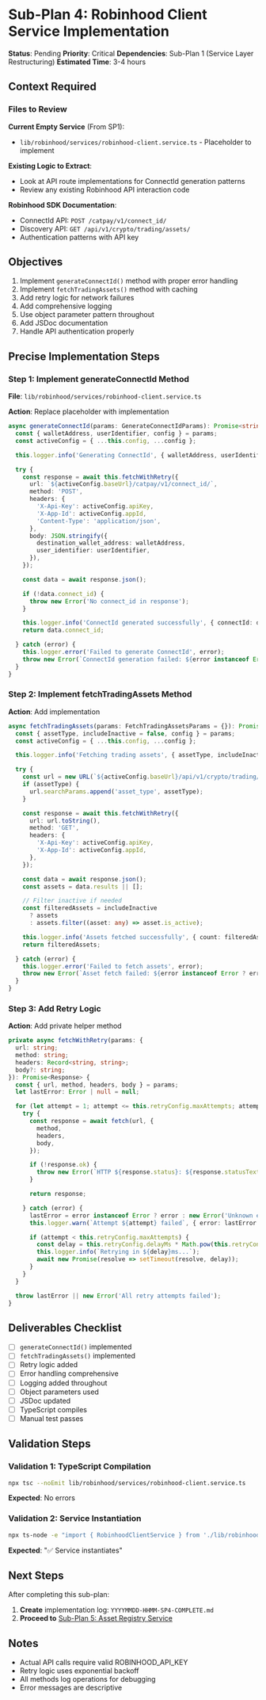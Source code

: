 # Sub-Plan 4: Robinhood Client Service Implementation

**Status**: Pending
**Priority**: Critical
**Dependencies**: Sub-Plan 1 (Service Layer Restructuring)
**Estimated Time**: 3-4 hours

## Context Required

### Files to Review

**Current Empty Service** (From SP1):

- `lib/robinhood/services/robinhood-client.service.ts` - Placeholder to implement

**Existing Logic to Extract**:

- Look at API route implementations for ConnectId generation patterns
- Review any existing Robinhood API interaction code

**Robinhood SDK Documentation**:

- ConnectId API: `POST /catpay/v1/connect_id/`
- Discovery API: `GET /api/v1/crypto/trading/assets/`
- Authentication patterns with API key

## Objectives

1. Implement `generateConnectId()` method with proper error handling
2. Implement `fetchTradingAssets()` method with caching
3. Add retry logic for network failures
4. Add comprehensive logging
5. Use object parameter pattern throughout
6. Add JSDoc documentation
7. Handle API authentication properly

## Precise Implementation Steps

### Step 1: Implement generateConnectId Method

**File**: `lib/robinhood/services/robinhood-client.service.ts`

**Action**: Replace placeholder with implementation

```typescript
async generateConnectId(params: GenerateConnectIdParams): Promise<string> {
  const { walletAddress, userIdentifier, config } = params;
  const activeConfig = { ...this.config, ...config };

  this.logger.info('Generating ConnectId', { walletAddress, userIdentifier });

  try {
    const response = await this.fetchWithRetry({
      url: `${activeConfig.baseUrl}/catpay/v1/connect_id/`,
      method: 'POST',
      headers: {
        'X-Api-Key': activeConfig.apiKey,
        'X-App-Id': activeConfig.appId,
        'Content-Type': 'application/json',
      },
      body: JSON.stringify({
        destination_wallet_address: walletAddress,
        user_identifier: userIdentifier,
      }),
    });

    const data = await response.json();

    if (!data.connect_id) {
      throw new Error('No connect_id in response');
    }

    this.logger.info('ConnectId generated successfully', { connectId: data.connect_id });
    return data.connect_id;

  } catch (error) {
    this.logger.error('Failed to generate ConnectId', error);
    throw new Error(`ConnectId generation failed: ${error instanceof Error ? error.message : 'Unknown error'}`);
  }
}
```

### Step 2: Implement fetchTradingAssets Method

**Action**: Add implementation

```typescript
async fetchTradingAssets(params: FetchTradingAssetsParams = {}): Promise<any[]> {
  const { assetType, includeInactive = false, config } = params;
  const activeConfig = { ...this.config, ...config };

  this.logger.info('Fetching trading assets', { assetType, includeInactive });

  try {
    const url = new URL(`${activeConfig.baseUrl}/api/v1/crypto/trading/assets/`);
    if (assetType) {
      url.searchParams.append('asset_type', assetType);
    }

    const response = await this.fetchWithRetry({
      url: url.toString(),
      method: 'GET',
      headers: {
        'X-Api-Key': activeConfig.apiKey,
        'X-App-Id': activeConfig.appId,
      },
    });

    const data = await response.json();
    const assets = data.results || [];

    // Filter inactive if needed
    const filteredAssets = includeInactive
      ? assets
      : assets.filter((asset: any) => asset.is_active);

    this.logger.info('Assets fetched successfully', { count: filteredAssets.length });
    return filteredAssets;

  } catch (error) {
    this.logger.error('Failed to fetch assets', error);
    throw new Error(`Asset fetch failed: ${error instanceof Error ? error.message : 'Unknown error'}`);
  }
}
```

### Step 3: Add Retry Logic

**Action**: Add private helper method

```typescript
private async fetchWithRetry(params: {
  url: string;
  method: string;
  headers: Record<string, string>;
  body?: string;
}): Promise<Response> {
  const { url, method, headers, body } = params;
  let lastError: Error | null = null;

  for (let attempt = 1; attempt <= this.retryConfig.maxAttempts; attempt++) {
    try {
      const response = await fetch(url, {
        method,
        headers,
        body,
      });

      if (!response.ok) {
        throw new Error(`HTTP ${response.status}: ${response.statusText}`);
      }

      return response;

    } catch (error) {
      lastError = error instanceof Error ? error : new Error('Unknown error');
      this.logger.warn(`Attempt ${attempt} failed`, { error: lastError.message });

      if (attempt < this.retryConfig.maxAttempts) {
        const delay = this.retryConfig.delayMs * Math.pow(this.retryConfig.backoffMultiplier, attempt - 1);
        this.logger.info(`Retrying in ${delay}ms...`);
        await new Promise(resolve => setTimeout(resolve, delay));
      }
    }
  }

  throw lastError || new Error('All retry attempts failed');
}
```

## Deliverables Checklist

- [ ] `generateConnectId()` implemented
- [ ] `fetchTradingAssets()` implemented
- [ ] Retry logic added
- [ ] Error handling comprehensive
- [ ] Logging added throughout
- [ ] Object parameters used
- [ ] JSDoc updated
- [ ] TypeScript compiles
- [ ] Manual test passes

## Validation Steps

### Validation 1: TypeScript Compilation

```bash
npx tsc --noEmit lib/robinhood/services/robinhood-client.service.ts
```

**Expected**: No errors

### Validation 2: Service Instantiation

```bash
npx ts-node -e "import { RobinhoodClientService } from './lib/robinhood/services'; const s = new RobinhoodClientService({ appId: 'test', apiKey: 'test' }); console.log('✅ Service instantiates');"
```

**Expected**: "✅ Service instantiates"

## Next Steps

After completing this sub-plan:

1. **Create** implementation log: `YYYYMMDD-HHMM-SP4-COMPLETE.md`
2. **Proceed to** [Sub-Plan 5: Asset Registry Service](./sub-plan-5-asset-registry-service.md)

## Notes

- Actual API calls require valid ROBINHOOD_API_KEY
- Retry logic uses exponential backoff
- All methods log operations for debugging
- Error messages are descriptive
